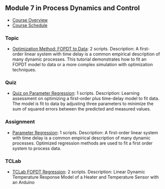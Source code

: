 ## Module 7 in Process Dynamics and Control
- [Course Overview](https://apmonitor.com/pdc)
- [Course Schedule](https://apmonitor.com/pdc/index.php/Main/CourseSchedule)
### Topic
- [Optimization Method: FOPDT to Data](https://www.apmonitor.com/pdc/index.php/Main/FirstOrderOptimization): 2 scripts. Description: A first-order linear system with time delay is a common empirical description of many dynamic processes. This tutorial demonstrates how to fit an FOPDT model to data or a more complex simulation with optimization techniques.
### Quiz
- [Quiz on Parameter Regression](https://www.apmonitor.com/pdc/index.php/Main/QuizFirstOrderRegression): 1 scripts. Description: Learning assessment on optimizing a first-order plus time-delay model to fit data. The model is fit to data by adjusting three parameters to minimize the sum of squared errors between the predicted and measured values.
### Assignment
- [Parameter Regression](https://www.apmonitor.com/pdc/index.php/Main/DynamicParameterRegression): 1 scripts. Description: A first-order linear system with time delay is a common empirical description of many dynamic processes. Optimized regression methods are used to fit a first order system to process data.
### TCLab
- [TCLab FOPDT Regression](https://www.apmonitor.com/pdc/index.php/Main/TCLabRegression): 2 scripts. Description: Linear Dynamic Temperature Response Model of a Heater and Temperature Sensor with an Arduino
